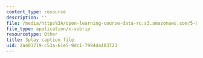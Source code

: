 ```yaml
---
content_type: resource
description: ''
file: /media/https%3A/open-learning-course-data-rc.s3.amazonaws.com/5-07sc-biological-chemistry-i-fall-2013/2a403719c53a61e59dc179944a403723_BZGOYTtQUhY.srt
file_type: application/x-subrip
resourcetype: Other
title: 3play caption file
uid: 2a403719-c53a-61e5-9dc1-79944a403723
---
```

